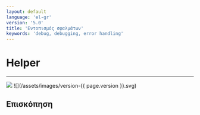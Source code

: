```yaml
---
layout: default
language: 'el-gr'
version: '5.0'
title: 'Εντοπισμός σφαλμάτων'
keywords: 'debug, debugging, error handling'
---
```


# Helper
- - -
![](/assets/images/document-status-under-review-red.svg) ![](/assets/images/version-{{ page.version }}.svg)

## Επισκόπηση
